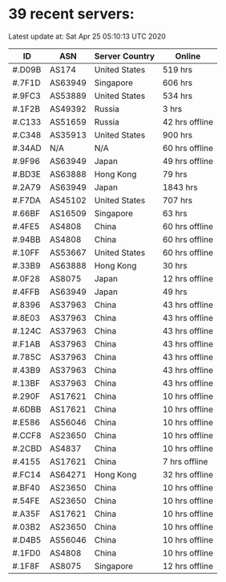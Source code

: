 # 39 recent servers:

Latest update at: Sat Apr 25 05:10:13 UTC 2020

| ID | ASN | Server Country | Online |
| -- | --- | -------------- | ------ |
| #.D09B | AS174 | United States | 519 hrs |
| #.7F1D | AS63949 | Singapore | 606 hrs |
| #.9FC3 | AS53889 | United States | 534 hrs |
| #.1F2B | AS49392 | Russia | 3 hrs |
| #.C133 | AS51659 | Russia | 42 hrs offline |
| #.C348 | AS35913 | United States | 900 hrs |
| #.34AD | N/A | N/A | 60 hrs offline |
| #.9F96 | AS63949 | Japan | 49 hrs offline |
| #.BD3E | AS63888 | Hong Kong | 79 hrs |
| #.2A79 | AS63949 | Japan | 1843 hrs |
| #.F7DA | AS45102 | United States | 707 hrs |
| #.66BF | AS16509 | Singapore | 63 hrs |
| #.4FE5 | AS4808 | China | 60 hrs offline |
| #.94BB | AS4808 | China | 60 hrs offline |
| #.10FF | AS53667 | United States | 60 hrs offline |
| #.33B9 | AS63888 | Hong Kong | 30 hrs |
| #.0F28 | AS8075 | Japan | 12 hrs offline |
| #.4FFB | AS63949 | Japan | 49 hrs |
| #.8396 | AS37963 | China | 43 hrs offline |
| #.8E03 | AS37963 | China | 43 hrs offline |
| #.124C | AS37963 | China | 43 hrs offline |
| #.F1AB | AS37963 | China | 43 hrs offline |
| #.785C | AS37963 | China | 43 hrs offline |
| #.43B9 | AS37963 | China | 43 hrs offline |
| #.13BF | AS37963 | China | 43 hrs offline |
| #.290F | AS17621 | China | 10 hrs offline |
| #.6DBB | AS17621 | China | 10 hrs offline |
| #.E586 | AS56046 | China | 10 hrs offline |
| #.CCF8 | AS23650 | China | 10 hrs offline |
| #.2CBD | AS4837 | China | 10 hrs offline |
| #.4155 | AS17621 | China | 7 hrs offline |
| #.FC14 | AS64271 | Hong Kong | 32 hrs offline |
| #.BF40 | AS23650 | China | 10 hrs offline |
| #.54FE | AS23650 | China | 10 hrs offline |
| #.A35F | AS17621 | China | 10 hrs offline |
| #.03B2 | AS23650 | China | 10 hrs offline |
| #.D4B5 | AS56046 | China | 10 hrs offline |
| #.1FD0 | AS4808 | China | 10 hrs offline |
| #.1F8F | AS8075 | Singapore | 12 hrs offline |

